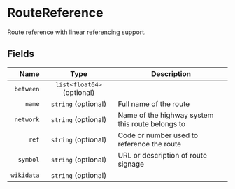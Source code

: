 # RouteReference

Route reference with linear referencing support.

## Fields

| Name | Type | Description |
|-----:|:----:|-------------|
| `between` | `list<float64>` (optional) |  |
| `name` | `string` (optional) | Full name of the route |
| `network` | `string` (optional) | Name of the highway system this route belongs to |
| `ref` | `string` (optional) | Code or number used to reference the route |
| `symbol` | `string` (optional) | URL or description of route signage |
| `wikidata` | `string` (optional) |  |
